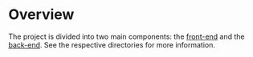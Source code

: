# Overview

The project is divided into two main components: the [front-end](./client/) and the [back-end](./server/). See the respective directories for more information.
